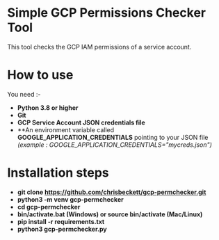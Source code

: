 # Simple GCP Permissions Checker Tool

This tool checks the GCP IAM permissions of a service account.

# How to use

You need :-

- **Python 3.8 or higher**
- **Git**
- **GCP Service Account JSON credentials file**
- **An environment variable called **GOOGLE_APPLICATION_CREDENTIALS** pointing to your JSON file *(example : GOOGLE_APPLICATION_CREDENTIALS="mycreds.json")*

# Installation steps

- **git clone https://github.com/chrisbeckett/gcp-permchecker.git**
- **python3 -m venv gcp-permchecker**
- **cd gcp-permchecker**
- **bin/activate.bat (Windows) or source bin/activate (Mac/Linux)**
- **pip install -r requirements.txt**
- **python3 gcp-permchecker.py**
